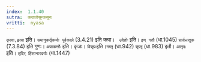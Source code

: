 ```yaml
---
index:  1.1.40
sutra:  क्त्वातोसुन्कसुनः
vritti:  nyasa
---
```


`कृत्वा,हृत्वा` इति। `समानुकर्तृकयोः पूर्वकाले` (3.4.21) इति क्त्वा। `
उदेतोः` इति। `इण् गतौ` (धा.1045) `सार्वधातुक` (7.3.84) इति गुणः। `अपाकर्त्तोः` इति। कृञः। `विसृपः`इति।`गम्लृ` (धा.942) `सृप्लृ` (धा.983) इतौ। `आतृदः` इति।
`तृदिर् हिंसानारदयोः` (धा.1447)

